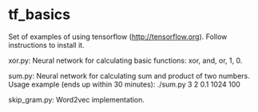 # tf_basics

Set of examples of using tensorflow (http://tensorflow.org).
Follow instructions to install it.

xor.py:
 Neural network for calculating basic functions: xor, and, or, 1, 0.

sum.py:
 Neural network for calculating sum and product of two numbers.
 Usage example (ends up within 30 minutes): ./sum.py 3 2 0.1 1024 100

skip_gram.py:
 Word2vec implementation.

